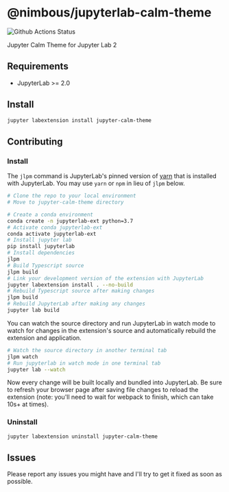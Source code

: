 # @nimbous/jupyterlab-calm-theme

![Github Actions Status](https://github.com/nimbous/jupyter-calm-theme/workflows/Build/badge.svg)

Jupyter Calm Theme for Jupyter Lab 2



## Requirements

* JupyterLab >= 2.0

## Install

```bash
jupyter labextension install jupyter-calm-theme
```

## Contributing

### Install

The `jlpm` command is JupyterLab's pinned version of
[yarn](https://yarnpkg.com/) that is installed with JupyterLab. You may use
`yarn` or `npm` in lieu of `jlpm` below.

```bash
# Clone the repo to your local environment
# Move to jupyter-calm-theme directory

# Create a conda environment
conda create -n jupyterlab-ext python=3.7
# Activate conda jupyterlab-ext
conda activate jupyterlab-ext 
# Install jupyter lab
pip install jupyterlab
# Install dependencies
jlpm
# Build Typescript source
jlpm build
# Link your development version of the extension with JupyterLab
jupyter labextension install . --no-build
# Rebuild Typescript source after making changes
jlpm build
# Rebuild JupyterLab after making any changes
jupyter lab build
```

You can watch the source directory and run JupyterLab in watch mode to watch for changes in the extension's source and automatically rebuild the extension and application.

```bash
# Watch the source directory in another terminal tab
jlpm watch
# Run jupyterlab in watch mode in one terminal tab
jupyter lab --watch
```

Now every change will be built locally and bundled into JupyterLab. Be sure to refresh your browser page after saving file changes to reload the extension (note: you'll need to wait for webpack to finish, which can take 10s+ at times).

### Uninstall

```bash
jupyter labextension uninstall jupyter-calm-theme
```

## Issues
Please report any issues you might have and I'll try to get it fixed as soon as possible.

